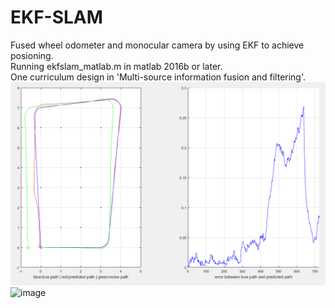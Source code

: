 # EKF-SLAM
Fused wheel odometer and monocular camera by using EKF to achieve posioning.  
Running ekfslam_matlab.m in matlab 2016b or later.  
One curriculum design in 'Multi-source information fusion and filtering'.
![image](https://github.com/FanZhenhui/EKF-SLAM/blob/master/image/time3.PNG)
![image](https://github.com/FanZhenhui/EKF-SLAM/blob/master/image/ekf.gif)

